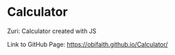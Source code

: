 # Calculator
 Zuri: Calculator created with JS

Link to GitHub Page: https://obifaith.github.io/Calculator/
